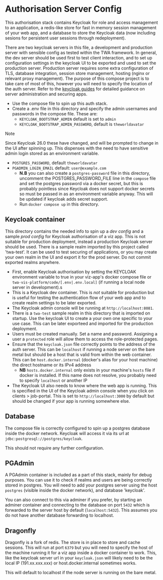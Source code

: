 # Authorisation Server Config

This authorisation stack contains Keycloak for role and access management to an application, a redis-like store for fast in memory session management of your web app, and a database to store the Keycloak data (now including sesions for persistent user sessions through redeployment).

There are two keycloak servers in this file, a development and production server with sensible config as tested within the TWA framework.
In general, the dev server should be used first to test client interaction, and to set up configuration settings in the keycloak UI to be exported and used to set the production server.
Production server requires some extra configuration of TLS, database integration, session store management, hosting (nginx or relevant proxy management).
The purpose of this compose project is to take care of most of this, however you will need to specify the location of the auth server.
Refer to the [keycloak guides](https://www.keycloak.org/guides) for detailed guidance on server administration and securing apps.

- Use the compose file to spin up this auth stack.
- Create a .env file in this directory and specify the admin usernames and passwords in the compose file. These are:
  - `KEYCLOAK_BOOTSTRAP_ADMIN` default is set to `admin`
  - `KEYCLOAK_BOOTSTRAP_ADMIN_PASSWORD`, default is `theworldavatar`

> [!NOTE]  
> Since Keycloak 26.0 these have changed, and will be prompted to change in the UI after spinning up.
> This dispenses with the need to have sensitive admin login stored as an environment variable.

- `POSTGRES_PASSWORD`, default `theworldavatar`
- `PGADMIN_LOGIN_EMAIL` default: `user@example.com`
  - **N.B** you can also create a `postgres-password` file in this directory, uncomment the POSTGRES_PASSWORD_FILE line in the `compose` file and set the postgres password via a docker secret, but this is probably pointless since Keycloak does not support docker secrets so must be passed in as an environment variable anyway. This will be updated if keycloak adds secret support.
  - Run `docker compose up` in this directory.

## Keycloak container

This directory contains the needed info to spin up a *dev config* and a sample *prod config* for Keycloak authorisation of a viz app. This is not suitable for production deployment, instead a production Keycloak server should be used.
There is a sample realm imported by this project called 'twa-test'.
It can be used to test securing of applications, or you may create your own realm in the UI and export it for the prod server.
Do not commit exported realms anywhere.

- First, enable Keycloak authorisation by setting the KEYCLOAK environment variable to true in your viz-app's docker compose file or `twa-vis-platform/code/[.env|.env.local]`  (if running a local node server in development).s
- This is a Keycloak dev container. This is *not* suitable for production but is useful for testing the authentication flow of your web app and to create realm settings to be later exported.
- The Keycloak admin console will be running at `http://localhost:8081`.
- There is a `twa-test` sample realm in this directory that is imported on startup. Use the keycloak UI to create a your own one specific to your use case. This can be later exporteed and imported for the production deployment.
- Users must be created manually. Set a name and password. Assigning a user a `protected` role will allow them to access the role-protected pages.
- Ensure that the `keycloak.json` file correctly points to the address of the auth server. This can be `localhost` if running a node server on the bare metal but should be a host that is valid from within the web container. This can be `host.docker.internal` (docker's alias for your host machine) the direct hostname or its IPv4 address
  - **NB** `hosts.docker.internal` only exists in your machine's `hosts` file if docker is installed. If this name does not resolve, you probably need to specify `localhost` or another IP
- The Keycloak UI also needs to know where the web app is running. This is specified in the UI of the Keycloak admin console when you click on clients > job-portal. This is set to `http://localhost:3000` by default but should be changed if your app is running somewhere else.

## Database

The compose file is correctly configured to spin up a postgres database inside the docker network. Keycloak will access it via its url at `jdbc:postgresql://postgres/keycloak`.

This should not require any further configuration.

## PGAdmin

A PGAdmin container is included as a part of this stack, mainly for debug purposes.
You can use it to check if realms and users are being correctly stored in postgres.
You will need to add your postgres server using the host `postgres` (visible inside the docker network), and database 'keycloak'.

You can also connect to this via adminer if you prefer, by starting an adminer container and connecting to the database on port `5432` which is forwarded to the server host by default (`localhost:5432`).
This assumes you do not have another database forwarding to localhost.

## Dragonfly

Dragonfly is a fork of redis.
The store is in place to store and cache sessions.
 This will run at port `6379` but you will need to specify the host of the machine running it for a viz app inside a docker container to work.
 This, like the keycloak server url in your `keycloak.json` will likely need to be the local IP (191.xx.xxx.xxx) or host.docker.internal sometimes works.

This will default to localhost if the node server is running on the bare metal.